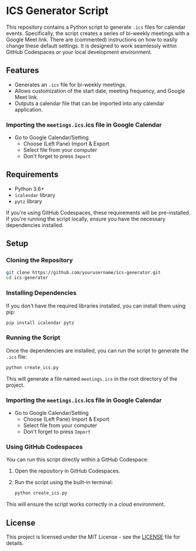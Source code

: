 # ICS Generator Script

This repository contains a Python script to generate `.ics` files for calendar events. Specifically, the script creates a series of bi-weekly meetings with a Google Meet link. There are (commented) instructions on how to easily change these default settings. It is designed to work seamlessly within GitHub Codespaces or your local development environment.

## Features

- Generates an `.ics` file for bi-weekly meetings.
- Allows customization of the start date, meeting frequency, and Google Meet link.
- Outputs a calendar file that can be imported into any calendar application.

### Importing the `meetings.ics`.ics file in Google Calendar
- Go to Google Calendar/Setting
   - Choose (Left Pane) Import & Export
   - Select file from your computer
   - Don't forget to press `Import` 

## Requirements

- Python 3.6+
- `icalendar` library
- `pytz` library

If you're using GitHub Codespaces, these requirements will be pre-installed. If you're running the script locally, ensure you have the necessary dependencies installed.

## Setup

### Cloning the Repository

```bash
git clone https://github.com/yourusername/ics-generator.git
cd ics-generator
```

### Installing Dependencies

If you don't have the required libraries installed, you can install them using pip:

```bash
pip install icalendar pytz
```

### Running the Script

Once the dependencies are installed, you can run the script to generate the `.ics` file:

```bash
python create_ics.py
```

This will generate a file named `meetings.ics` in the root directory of the project.

### Importing the `meetings.ics`.ics file in Google Calendar
- Go to Google Calendar/Setting
   - Choose (Left Pane) Import & Export
   - Select file from your computer
   - Don't forget to press `Import` 

### Using GitHub Codespaces

You can run this script directly within a GitHub Codespace:

1. Open the repository in GitHub Codespaces.
2. Run the script using the built-in terminal:
   
   ```bash
   python create_ics.py
   ```

This will ensure the script works correctly in a cloud environment.

## License

This project is licensed under the MIT License - see the [LICENSE](LICENSE) file for details.
